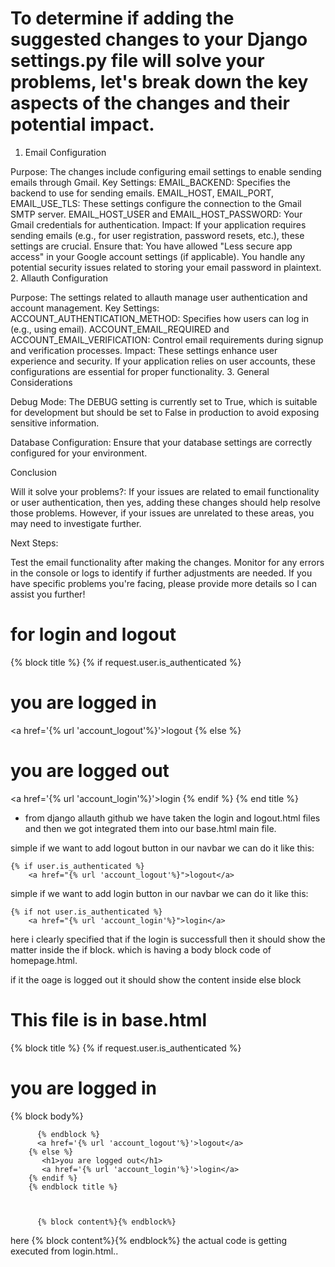 # To determine if adding the suggested changes to your Django settings.py file will solve your problems, let's break down the key aspects of the changes and their potential impact.

1. Email Configuration

Purpose: The changes include configuring email settings to enable sending emails through Gmail.
Key Settings:
EMAIL_BACKEND: Specifies the backend to use for sending emails.
EMAIL_HOST, EMAIL_PORT, EMAIL_USE_TLS: These settings configure the connection to the Gmail SMTP server.
EMAIL_HOST_USER and EMAIL_HOST_PASSWORD: Your Gmail credentials for authentication.
Impact: If your application requires sending emails (e.g., for user registration, password resets, etc.), these settings are crucial. Ensure that:
You have allowed "Less secure app access" in your Google account settings (if applicable).
You handle any potential security issues related to storing your email password in plaintext.
2. Allauth Configuration

Purpose: The settings related to allauth manage user authentication and account management.
Key Settings:
ACCOUNT_AUTHENTICATION_METHOD: Specifies how users can log in (e.g., using email).
ACCOUNT_EMAIL_REQUIRED and ACCOUNT_EMAIL_VERIFICATION: Control email requirements during signup and verification processes.
Impact: These settings enhance user experience and security. If your application relies on user accounts, these configurations are essential for proper functionality.
3. General Considerations

Debug Mode: The DEBUG setting is currently set to True, which is suitable for development but should be set to False in production to avoid exposing sensitive information.

Database Configuration: Ensure that your database settings are correctly configured for your environment.

Conclusion

Will it solve your problems?: If your issues are related to email functionality or user authentication, then yes, adding these changes should help resolve those problems. However, if your issues are unrelated to these areas, you may need to investigate further.

Next Steps:

Test the email functionality after making the changes.
Monitor for any errors in the console or logs to identify if further adjustments are needed.
If you have specific problems you're facing, please provide more details so I can assist you further!


# for login and logout 

   {% block title %}
        {% if request.user.is_authenticated %}
          <h1> you are logged in</h1>
          <a href='{% url 'account_logout'%}'>logout</a>
        {% else %}
           <h1>you are logged out</h1>
           <a href='{% url 'account_login'%}'>login</a>
        {% endif %} 
    {% end title %}

* from django allauth github we have taken the login and logout.html files and then we got integrated them into our base.html main file.

simple if we want to add logout button in our navbar we can do it like this:

    {% if user.is_authenticated %}
        <a href="{% url 'account_logout'%}">logout</a>
    
simple if  we want to add login button in our navbar we can do it like this:
    
    {% if not user.is_authenticated %}
        <a href="{% url 'account_login'%}">login</a>

 here i clearly specified that if the login is successfull then it should show the matter inside the if block. which is having a body block code of homepage.html.

 if it the oage is logged out it should show the content inside else block   

 <h1>This file is in base.html </h1>
        {% block title %}
        {% if request.user.is_authenticated %}
          <h1> you are logged in</h1>
          {% block body%}
             
          {% endblock %}
          <a href='{% url 'account_logout'%}'>logout</a>
        {% else %}
           <h1>you are logged out</h1>
           <a href='{% url 'account_login'%}'>login</a>
        {% endif %}
        {% endblock title %}
        
       
      
          {% block content%}{% endblock%}


here {% block content%}{% endblock%} the actual code is getting executed from login.html..             
